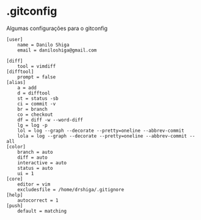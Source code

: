 .gitconfig
==========

Algumas configurações para o gitconfig

    [user]
        name = Danilo Shiga
        email = daniloshiga@gmail.com

    [diff]
        tool = vimdiff
    [difftool]
        prompt = false
    [alias]
        a = add
        d = difftool
        st = status -sb
        ci = commit -v
        br = branch
        co = checkout
        df = diff -w --word-diff
        lg = log -p
        lol = log --graph --decorate --pretty=oneline --abbrev-commit
        lola = log --graph --decorate --pretty=oneline --abbrev-commit --all
    [color]
        branch = auto
        diff = auto
        interactive = auto
        status = auto
        ui = 1
    [core]
        editor = vim
        excludesfile = /home/drshiga/.gitignore
    [help]
        autocorrect = 1
    [push]
        default = matching
